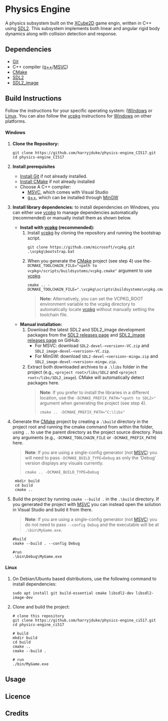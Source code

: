 # Physics Engine

A physics subsystem built on the [XCube2D] game engin, written in C++
using [SDL2]. This subsystem implements both linear and angular rigid body dynamics along with
collision detection and response.

## Dependencies

- [Git]
- C++ compiler ([g++]/[MSVC])
- [CMake]
- [SDL2]
- [SDL2_image]

## Build Instructions
Follow the instructions for your specific operating system: ([Windows](#windows) or [Linux](#linux). You can also follow the [vcpkg] instructions for [Windows](#windows) on other platforms.

#### Windows
1. **Clone the Repository:**
    ```shell
    git clone https://github.com/harryjduke/physics-engine_CI517.git
    cd physics-engine_CI517
    ``` 
2. **Install prerequisites**
    - [Install Git](https://git-scm.com/downloads/win) if not already installed.
    - [Install CMake](https://cmake.org/download/) if not already installed 
    - Choose A C++ compiler:
        - [MSVC], which comes with Visual Studio
        - [g++], which can be installed through [MinGW]
3. **Install library dependencies:** to install dependencies on Windows, you can either use [vcpkg] to manage dependencies automatically (recommended) or manually install them as shown below.

    - **Install with [vcpkg] (recommended):**
        1. Install [vcpkg] by cloning the repository and running the bootstrap script.
            ```shell
            git clone https://github.com/microsoft/vcpkg.git
            .\vcpkg\bootstrap.bat
            ```
        2. When you generate the [CMake] project (see step 4) use the`-DCMAKE_TOOLCHAIN_FILE="<path to vcpkg>/scripts/buildsystems/vcpkg.cmake"` argument to use [vcpkg].
            ```shell
            cmake .. -DCMAKE_TOOLCHAIN_FILE=".\vcpkg\scripts\buildsystems\vcpkg.cmake"
            ```
            >**Note:** Alternatively, you can set the VCPKG_ROOT environment variable to the vcpkg directory to automatically locate [vcpkg] without manually setting the toolchain file.
    - **Manual installation:**
        1. Download the latest SDL2 and SDL2_image development packages from the [SDL2 releases page](https://github.com/libsdl-org/SDL/releases/latest) and [SDL2_image releases page](https://github.com/libsdl-org/SDL_image/releases/latest) on GitHub:
            - For MSVC: download `SDL2-devel-<version>-VC.zip` and `SDL2_image-devel-<version>-VC.zip`.
            - For MinGW: download `SDL2-devel-<version>-mingw.zip` and `SDL2_image-devel-<version>-mingw.zip`.
        2. Extract both downloaded archives to a `.\libs` folder in the project (e.g., `<project root>/libs/SDL2` and `<project root>/libs/SDL2_image`). CMake will automatically detect packages here.
            >**Note**: If you prefer to install the libraries in a different location, use the `-DCMAKE_PREFIX_PATH="<path to SDL2>"` argument when generating the project (see step 4).
            >```shell
            >cmake .. -DCMAKE_PREFIX_PATH="C:\libs"
            >```
4. Generate the [CMake] project by creating a `.\build` directory in the project root and running the cmake command from within the folder, using `..` to use the parent directory as the project source directory. Pass any arguments (e.g., `-DCMAKE_TOOLCHAIN_FILE` or `-DCMAKE_PREFIX_PATH`) here.
    >**Note**: If you are using a single-config generator (not [MSVC]) you will need to pass `-DCMAKE_BUILD_TYPE=Debug` as only the 'Debug' version displays any visuals currently.
    >```shell
    >cmake .. -DCMAKE_BUILD_TYPE=Debug
    >```
    
    ```shell
     mkdir build
     cd build
     cmake ..
     ```
5. Build the project by running `cmake --build .` in the `.\build` directory. If you generated the project with [MSVC] you can instead open the solution in Visual Studio and build it from there.
    >**Note**: If you are using a single-config generator (not [MSVC]) you do not need to pass `--config Debug` and the executable will be at `.\bin\MyGame.exe`. 
    
    ```shell
    #build
    cmake --build . --config Debug
   
    #run
    .\bin\Debug\MyGame.exe
    ```
#### Linux

1. On Debian/Ubuntu based distributions, use the following command to install dependencies:
    ```shell
    sudo apt install git build-essential cmake libsdl2-dev libsdl2-image-dev
    ```

2. Clone and build the project:
    ```shell
    # clone this repository
    git clone https://github.com/harryjduke/physics-engine_ci517.git
    cd physics-engine_ci517

    # build
    mkdir build
    cd build
    cmake ..
    cmake --build .

    # run
    ./bin/MyGame.exe
    ```

## Usage

## Licence

## Credits

[XCube2D]: https://github.com/AlmasB/xcube2d
[SDL2]: https://github.com/libsdl-org/SDL
[SDL2_image]: https://github.com/libsdl-org/SDL_image
[Git]: https://git-scm.com/
[g++]: https://gcc.gnu.org/
[MSVC]: https://visualstudio.microsoft.com/vs/features/cplusplus/
[CMake]: https://cmake.org/
[vcpkg]: https://github.com/microsoft/vcpkg
[MinGW]: https://www.mingw-w64.org/